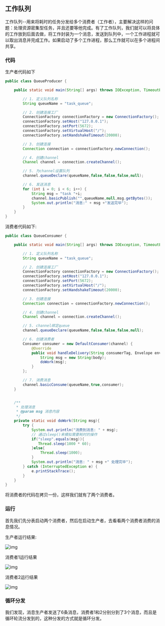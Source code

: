 ## 工作队列

工作队列--用来将耗时的任务分发给多个消费者（工作者），主要解决这样的问题：处理资源密集型任务，并且还要等他完成。有了工作队列，我们就可以将具体的工作放到后面去做，将工作封装为一个消息，发送到队列中，一个工作进程就可以取出消息并完成工作。如果启动了多个工作进程，那么工作就可以在多个进程间共享。

### 代码

生产者代码如下

```java
public class QueueProducer {

    public static void main(String[] args) throws IOException, TimeoutException {

        // 1. 定义队列名称
        String queueName = "task_queue";

        // 2. 创建连接工厂
        ConnectionFactory connectionFactory = new ConnectionFactory();
        connectionFactory.setHost("127.0.0.1");
        connectionFactory.setPort(5672);
        connectionFactory.setVirtualHost("/");
        connectionFactory.setHandshakeTimeout(20000);

        // 3. 创建连接
        Connection connection = connectionFactory.newConnection();

        // 4. 创建channel
        Channel channel = connection.createChannel();

        // 5. 为channel设置队列
        channel.queueDeclare(queueName,false,false,false,null);

        // 6. 发送消息
        for (int i = 0; i < 6; i++) {
            String msg = "task "+i;
            channel.basicPublish("",queueName,null,msg.getBytes());
            System.out.println("消息:" + msg +"发送完毕");
        }
    }
}
```

消费者代码如下:

```java
public class QueueConsumer {

    public static void main(String[] args) throws IOException, TimeoutException {

        // 1. 定义队列名称
        String queueName = "task_queue";

        // 2. 创建连接工厂
        ConnectionFactory connectionFactory = new ConnectionFactory();
        connectionFactory.setHost("127.0.0.1");
        connectionFactory.setPort(5672);
        connectionFactory.setVirtualHost("/");
        connectionFactory.setHandshakeTimeout(20000);

        // 3. 创建连接
        Connection connection = connectionFactory.newConnection();

        // 4. 创建channel
        Channel channel = connection.createChannel();

        // 5. channel绑定queue
        channel.queueDeclare(queueName,false,false,false,null);

        // 6. 创建消费者
        Consumer consumer = new DefaultConsumer(channel) {
            @Override
            public void handleDelivery(String consumerTag, Envelope envelope, AMQP.BasicProperties properties, byte[] body) throws IOException {
                String msg = new String(body);
                doWork(msg);
            }
        };

        // 7. 消费消息
        channel.basicConsume(queueName,true,consumer);
    }


    /**
     * 处理消息
     * @param msg 消息内容
     */
    private static void doWork(String msg){
        try {
            System.out.println("消费到消息: " + msg);
            // 通过sleep()来模拟需要耗时的操作
            if("sleep".equals(msg)){
               Thread.sleep(1000 * 60);
            }else{
                Thread.sleep(1000);
            }
            System.out.println("消息: " + msg +" 处理完毕");
        } catch (InterruptedException e) {
            e.printStackTrace();
        }
    }
}
```

将消费者的代码在拷贝一份，这样我们就有了两个消费者。


### 运行

首先我们先分表启动两个消费者，然后在启动生产者，去看看两个消费者消费的消息情况。

生产者运行结果:

![img](work_queue/1_queue_producer_run_result.jpg)

消费者1运行结果

![img](work_queue/2_queue_consumer_run_result.jpg)

消费者2运行结果

![img](work_queue/2_queue_consumer1_run_result.jpg)

### 循环分发

我们发现，消息生产者发送了6条消息，消费者1和2分别分到了3个消息，而且是循环轮流分发到的，这种分发的方式就是循环分发。